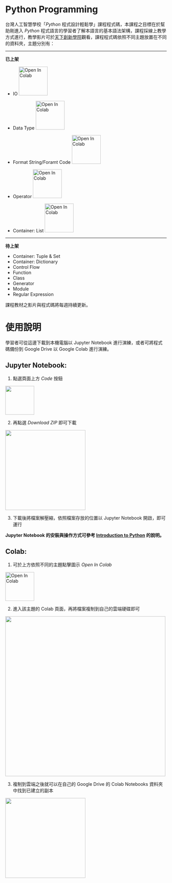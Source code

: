 # Python Programming
台灣人工智慧學校「*Python* 程式設計輕鬆學」課程程式碼，本課程之目標在於幫助剛進入 *Python* 程式語言的學習者了解本語言的基本語法架構，課程採線上教學方式進行，教學影片可於[天下創新學院](https://www.leadercampus.com.tw/desktop/free-course "天下創新學院")觀看，課程程式碼依照不同主題放置在不同的資料夾，主題分別有：

-------------

**已上架**

* IO                 <a href="https://colab.research.google.com/drive/1YpTWtQZRhfcaZbGK_D9nzT2GGYy8R-8y?usp=sharing">
  <img src="https://colab.research.google.com/assets/colab-badge.svg" alt="Open In Colab" width="90px" />
</a>

* Data Type          <a href="https://colab.research.google.com/drive/1SYiYTtFC7NQiIjZl9I8MD4RD3F3lohDR?usp=sharing">
  <img src="https://colab.research.google.com/assets/colab-badge.svg" alt="Open In Colab" width="90px">
</a>

* Format String/Foramt Code        <a href="https://colab.research.google.com/drive/1ez7b0A6Usj8czby8qOERGF-iMbjlw-h6?usp=sharing">
  <img src="https://colab.research.google.com/assets/colab-badge.svg" alt="Open In Colab" width="90px">
</a>

* Operator           <a href="https://colab.research.google.com/drive/1qChmcX9gO1ptZXqFpnttucQAs1rQwGJZ?usp=sharing">
  <img src="https://colab.research.google.com/assets/colab-badge.svg" alt="Open In Colab" width="90px">
</a>

* Container: List    <a href="https://colab.research.google.com/drive/12Vp0DenSk4yDyx4uUqb4Ur2tkw4W-WHj?usp=sharing">
  <img src="https://colab.research.google.com/assets/colab-badge.svg" alt="Open In Colab" width="90px">
</a>
  

-------------

**待上架**

* Container: Tuple & Set
* Container: Dictionary
* Control Flow
* Function
* Class
* Generator
* Module
* Regular Expression

課程教材之影片與程式碼將每週持續更新。
# 使用說明
學習者可從這邊下載到本機電腦以 Jupyter Notebook 進行演練，或者可將程式碼備份到 Google Drive 以 Google Colab 進行演練。

## Jupyter Notebook:

1. 點選頁面上方 *Code* 按鈕

<img src="https://github.com/HsiaoEn/python-programming/blob/master/code.png" width="90px" >
 
2. 再點選 *Download ZIP* 即可下載
 
<img src="https://github.com/HsiaoEn/python-programming/blob/master/download.png" width="250px" >

3. 下載後將檔案解壓縮，依照檔案存放的位置以 Jupyter Notebook 開啟，即可運行

**Jupyter Notebook 的安裝與操作方式可參考 [Introduction to Python](https://www.leadercampus.com.tw/desktop/course/free/1621 "Intro to Python") 的說明。**
 

## Colab:

1. 可於上方依照不同的主題點擊圖示 *Open In Colab*

<img src="https://colab.research.google.com/assets/colab-badge.svg" alt="Open In Colab" width="90px" /> 

2. 進入該主題的 Colab 頁面，再將檔案複制到自己的雲端硬碟即可

<img src="https://github.com/HsiaoEn/python-programming/blob/master/copy_colab.png" width="500px" />

3. 複制到雲端之後就可以在自己的 Google Drive 的 Colab Notebooks 資料夾中找到已建立的副本

<img src="https://github.com/HsiaoEn/python-programming/blob/master/colab_notebooks_folder.png" width="250px" />
